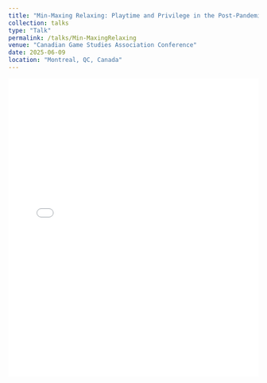 ```yaml
---
title: "Min-Maxing Relaxing: Playtime and Privilege in the Post-Pandemic"
collection: talks
type: "Talk"
permalink: /talks/Min-MaxingRelaxing
venue: "Canadian Game Studies Association Conference"
date: 2025-06-09
location: "Montreal, QC, Canada"
---
```


<embed src="/files/Min-Maxing Relaxing - AKPiercy & PBBerge.pdf" width="100%" height="600px" type="application/pdf">
